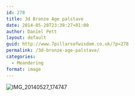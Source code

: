 ```yaml
---
id: 278
title: 3d Bronze Age palstave
date: 2014-05-28T23:39:27+01:00
author: Daniel Pett
layout: default
guid: http://www.7pillarsofwisdom.co.uk/?p=278
permalink: /3d-bronze-age-palstave/
categories:
  - Meandering
format: image
---
```

<img src="/images/2014/05/IMG_20140527_174747-225x300.jpg" alt="IMG_20140527_174747" width="225" height="300" class="alignleft size-medium img-fluid 279" srcset="/images/2014/05/IMG_20140527_174747-225x300.jpg 225w, /images/2014/05/IMG_20140527_174747-768x1024.jpg 768w" sizes="(max-width: 225px) 100vw, 225px" />
